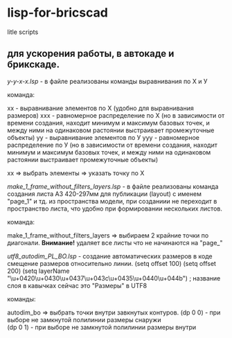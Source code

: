 # lisp-for-bricscad
litle scripts

## для ускорения работы, в автокаде и брикскаде.

*y-y-x-x.lsp* - в файле реализованы команды выравнивания по Х и У

команда:

xx - выравнивание элементов по Х (удобно для выравнивания размеров) 
xxx - равномерное распределение по Х (но в зависимости от времени создания, находит минимум и максимум базовых точек, и между ними на одинаковом растоянии выстраивает промежуточные объекты)
yy - выравнивание элементов по У
yyy - равномерное распределение по У (но в зависимости от времени создания, находит минимум и максимум базовых точек, и между ними на одинаковом растоянии выстраивает промежуточные объекты)

xx => выбрать элементы => указать точку по Х

*make_1_frame_without_filters_layers.lsp* - в файле реализованы команда создания листа А3 420-297мм для публикации (layout) с именем "page_1" и тд. из пространства модели, при созданиии не переходит в пространство листа, что удобно при формировании нескольких листов.

команда:

make_1_frame_without_filters_layers => выбираем 2 крайние точки по диагонали. 
**Внимание!** удаляет все листы что не начинаются на "page_"

*utf8_autodim_PL_BO.lsp* - создание автоматических размеров
в коде смещение размеров относительно линии.
(setq offset 100) 
(setq offset 200)
(setq layerName "\u+0420\u+0430\u+0437\u+043c\u+0435\u+0440\u+044b") ; название слоя в кавычках сейчас это "Размеры" в UTF8 

команды:

autodim_bo => выбрать точки внутри завкнутых контуров.
(dp 0 0) - при выборе не замкнутой полилинии размеры снаружи  
(dp 0 1) - при выборе не замкнутой полилинии размеры внутри
